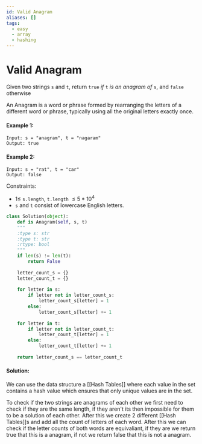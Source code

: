 ```yaml
---
id: Valid Anagram
aliases: []
tags:
  - easy
  - array
  - hashing
---
```

# Valid Anagram

Given two strings `s` and `t`, return `true` *if* `t` *is an anagram of* `s`, and `false` otherwise

An Anagram is a word or phrase formed by rearranging the letters of a different word or phrase, typically using all the original letters exactly once. 

#### Example 1: 
	Input: s = "anagram", t = "nagaram"
	Output: true
#### Example 2: 
	Input: s = "rat", t = "car"
	Output: false

Constraints:
- $1 \leq$ `s.length`, `t.length` $\leq 5 * 10^4$
- `s` and `t` consist of lowercase English letters.

```python
class Solution(object):
	def is Anagram(self, s, t)
	"""
	:type s: str
	:type t: str
	:rtype: bool
	"""
	if len(s) != len(t):
		return False
	
	letter_count_s = {}
	letter_count_t = {}
	
	for letter in s:
		if letter not in letter_count_s:
			letter_count_s[letter] = 1
		else:
			letter_count_s[letter] += 1
	
	for letter in t: 
		if letter not in letter_count_t:
			letter_count_t[letter] = 1
		else:
			letter_count_t[letter] += 1
	
	return letter_count_s == letter_count_t
```

#### Solution:
We can use the data structure a [[Hash Tables]] where each value in the set contains a hash value which ensures that only unique values are in the set. 

To check if the two strings are anagrams of each other we first need to check if they are the same length, if they aren't its then impossible for them to be a solution of each other. After this we create 2 different [[Hash Tables]]s and add all the count of letters of each word. After this we can check if the letter counts of both words are equivaliant, if they are we return true that this is a anagram, if not we return false that this is not a anagram. 
